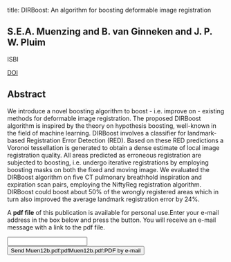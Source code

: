 title: DIRBoost: An algorithm for boosting deformable image registration

## S.E.A. Muenzing and B. van Ginneken and J. P. W. Pluim
ISBI

<a href="https://doi.org/10.1109/ISBI.2012.6235813">DOI</a>

## Abstract
We introduce a novel boosting algorithm to boost - i.e. improve on - existing methods for deformable image registration. The proposed DIRBoost algorithm is inspired by the theory on hypothesis boosting, well-known in the field of machine learning. DIRBoost involves a classifier for landmark-based Registration Error Detection (RED). Based on these RED predictions a Voronoi tessellation is generated to obtain a dense estimate of local image registration quality. All areas predicted as erroneous registration are subjected to boosting, i.e. undergo iterative registrations by employing boosting masks on both the fixed and moving image. We evaluated the DIRBoost algorithm on five CT pulmonary breathhold inspiration and expiration scan pairs, employing the NiftyReg registration algorithm. DIRBoost could boost about 50% of the wrongly registered areas which in turn also improved the average landmark registration error by 24%.

A <b>pdf file</b> of this publication is available for personal use.Enter your e-mail address in the box below and press the button. You will receive an e-mail message with a link to the pdf file.
<form action="sender.php">  <input type="text" name="email">  <input type="submit" value="Send Muen12b.pdf:pdfMuen12b.pdf:PDF by e-mail"></form>